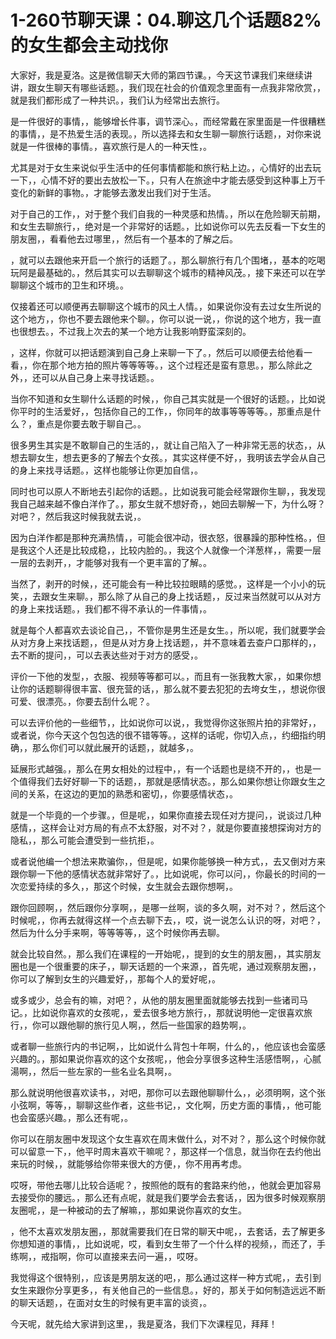 # 1-260节聊天课：04.聊这几个话题82%的女生都会主动找你

大家好，我是夏洛。这是微信聊天大师的第四节课。，今天这节课我们来继续讲讲，跟女生聊天有哪些话题。，我们现在社会的价值观念里面有一点我非常欣赏，，就是我们都形成了一种共识。，我们认为经常出去旅行。

是一件很好的事情，，能够增长件事，调节深心。，而经常戴在家里面是一件很糟糕的事情，，是不热爱生活的表现。，所以选择去和女生聊一聊旅行话题，，对你来说就是一件很棒的事情。，喜欢旅行是人的一种天性，。

尤其是对于女生来说似乎生活中的任何事情都能和旅行粘上边。，心情好的出去玩一下，，心情不好的要出去放松一下。，只有人在旅途中才能去感受到这种事上万千变化的新鲜的事物。，才能够去激发出我们对于生活。

对于自己的工作，，对于整个我们自我的一种灵感和热情。，所以在危险聊天前期，和女生去聊旅行，，绝对是一个非常好的话题。，比如说你可以先去反看一下女生的朋友圈，，看看他去过哪里，，然后有一个基本的了解之后。

，就可以去跟他来开启一个旅行的话题了。，那么聊旅行有几个围堵，，基本的吃喝玩阿是最基础的。，然后其实可以去聊聊这个城市的精神风茂。，接下来还可以在学聊聊这个城市的卫生和环境。。

仅接着还可以顺便再去聊聊这个城市的风土人情。，如果说你没有去过女生所说的这个地方，，你也不要去跟他来个聊。，你可以说一说，，你说的这个地方，我一直也很想去。，不过我上次去的某一个地方让我影响野蛮深刻的。

，这样，你就可以把话题演到自己身上来聊一下了。，然后可以顺便去给他看一看，，你在那个地方拍的照片等等等等。，这个过程还是蛮有意思。，那么除此之外，，还可以从自己身上来寻找话题。。

当你不知道和女生聊什么话题的时候，，你自己其实就是一个很好的话题。，比如说你平时的生活爱好，，包括你自己的工作，，你同年的故事等等等等。，那重点是什么？，重点是你要去敢于聊自己。。

很多男生其实是不敢聊自己的生活的，，就让自己陷入了一种非常无恶的状态，，从想去聊女生，想去更多的了解去个女孩。，其实这样便不好，，我明该去学会从自己的身上来找寻话题。，这样也能够让你更加自信，。

同时也可以原人不断地去引起你的话题。，比如说我可能会经常跟你生聊，，我发现我自己越来越不像白洋作了。，那女生就不想好奇，，她回去聊解一下，为什么呀？对吧？，然后我这时候我就去说，。

因为白洋作都是那种充满热情，，可能会很冲动，很衣怒，很暴躁的那种性格。，但是我这个人还是比较成稳，，比较内脸的。，我这个人就像一个洋葱样，，需要一层一层的去剥开，，才能够对我有一个更丰富的了解。。

当然了，剥开的时候，，还可能会有一种比较拉眼睛的感觉。，这样是一个小小的玩笑，，去跟女生来聊。，那么除了从自己的身上找话题，，反过来当然就可以从对方的身上来找话题。，我们都不得不承认的一件事情，。

就是每个人都喜欢去谈论自己，，不管你是男生还是女生。，所以呢，我们就要学会从对方身上来找话题，，但是从对方身上找话题，，并不意味着去查户口那样的，，去不断的提问，，可以去表达些对于对方的感受，。

评价一下他的发型，，衣服、视频等等都可以。，而且有一张我教大家，，如果你想让你的话题聊得很丰富、很充营的话，，那么就不要去犯犯的去垮女生，，想说你很可爱、很漂亮。，你要去刮什么呢？。

可以去评价他的一些细节，，比如说你可以说，，我觉得你这张照片拍的非常好，，或者说，你今天这个包包选的很不错等等。，这样的话呢，你切入点，，约细指约明确，，那么你们可以就此展开的话题，，就越多，。

延展形式越强。，那么在男女相处的过程中，，有一个话题也是绕不开的，，也是一个值得我们去好好聊一下的话题，，那就是感情状态。，那么如果你想让你跟女生之间的关系，在这边的更加的熟悉和密切，，你要感情状态，。

就是一个毕竟的一个步骤。，但是呢，，如果你直接去现任对方提问，，说谈过几种感情，，这样会让对方局的有点不太舒服，对不对？，就是你要直接想探询对方的隐私，，那么可能会遭受到一些抗拒，。

或者说他编一个想法来欺骗你，，但是呢，如果你能够换一种方式，，去又倒对方来跟你聊一下他的感情状态就非常好了。，比如说呢，你可以问，，你最长的时间的一次恋爱持续的多久，，那这个时候，女生就会去跟你想啊，。

跟你回顾啊，，然后跟你分享啊，，是哪一丝啊，谈的多久啊，对不对？，然后这个时候呢，，你再去就得这样一个点去聊下去，，哎，说一说怎么认识的呀，对吧？，然后为什么分手来啊，等等等等，，这个时候你再去聊。

就会比较自然。，那么我们在课程的一开始呢，，提到的女生的朋友圈，，其实朋友圈也是一个很重要的床子，，聊天话题的一个来源，，首先呢，通过观察朋友圈，，你可以了解到女生的兴趣爱好，，那每个人的爱好呢，。

或多或少，总会有的嘛，对吧？，从他的朋友圈里面就能够去找到一些诸司马记。，比如说你喜欢的女孩呢，，爱去很多地方旅行，，那就说明他一定很喜欢旅行，，你可以跟他聊的旅行见人啊，，然后一些国家的趋势啊，。

或者聊一些旅行内的书记啊，，比如说什么背包十年啊，什么的，，他应该也会蛮感兴趣的。，那如果说你喜欢的这个女孩呢，，他会分享很多这种生活感悟啊，，心腻湯啊，，然后一些左家的一些名业名具啊，。

那么就说明他很喜欢读书，，对吧，那你可以去跟他聊聊什么，，必须明啊，这个张小弦啊，等等，，聊聊这些作者，这些书记，，文化啊，历史方面的事情，，他可能也会蛮感兴趣。，那么还有呢，。

你可以在朋友圈中发现这个女生喜欢在周末做什么，对不对？，那么这个时候你就可以留意一下，，他平时周末喜欢干嘛呢？，那这样一个信息，就当你在去约他出来玩的时候，，就能够给你带来很大的方便，，你不用再考虑。

哎呀，带他去哪儿比较合适呢？，按照他的既有的套路来约他，，他就会更加容易去接受你的腰远。，那么还有点呢，就是我们要学会去套话，，因为很多时候观察朋友圈呢，，是一种被动的去了解嘛，，那如果说你喜欢的女生。

，他不太喜欢发朋友圈，，那就需要我们在日常的聊天中呢，，去套话，去了解更多你想知道的事情，，比如说呢，哎，看到女生带了一个什么样的视频，，而还了，手练啊，，戒指啊，你可以直接来去问一遍，，哎呀。

我觉得这个很特别，，应该是男朋友送的吧，，那么通过这样一种方式呢，，去引到女生来跟你分享更多，，有关他自己的一些信息。，好的，那关于如何制造远远不断的聊天话题，，在面对女生的时候有更丰富的谈资，。

今天呢，就先给大家讲到这里，，我是夏洛，我们下次课程见，拜拜！